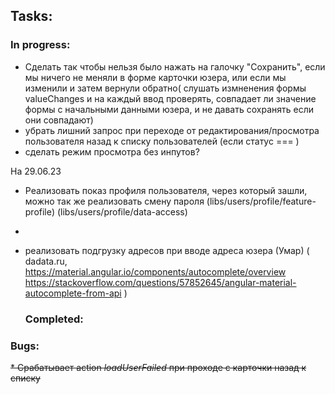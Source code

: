 ## Tasks:
  ### In progress:

* Сделать так чтобы нельзя было нажать на галочку "Сохранить", если мы ничего не меняли в форме карточки юзера, или если мы изменили и затем вернули обратно(
  слушать измненения формы valueChanges и на каждый ввод проверять, совпадает ли значение формы с начальными данными юзера, и не давать сохранять если они совпадают)
* убрать лишний запрос при переходе от редактирования/просмотра пользователя назад к списку пользователей (если статус === )
* сделать режим просмотра без инпутов?

На 29.06.23
* Реализовать показ профиля пользователя, через который зашли, можно так же реализовать смену пароля
(libs/users/profile/feature-profile)
(libs/users/profile/data-access)
* 

* реализовать подгрузку адресов при вводе адреса юзера (Умар) (
  dadata.ru, 
  https://material.angular.io/components/autocomplete/overview
  https://stackoverflow.com/questions/57852645/angular-material-autocomplete-from-api
)
  ### Completed:

### Bugs:

~~* Срабатывает action _loadUserFailed_ при проходе с карточки назад к списку~~

